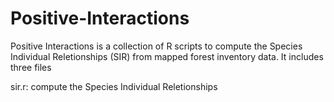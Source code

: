 # Positive-Interactions

Positive Interactions is a collection of R scripts to compute the Species Individual Reletionships (SIR) from mapped forest inventory data. It includes three files

sir.r: compute  the Species Individual Reletionships

